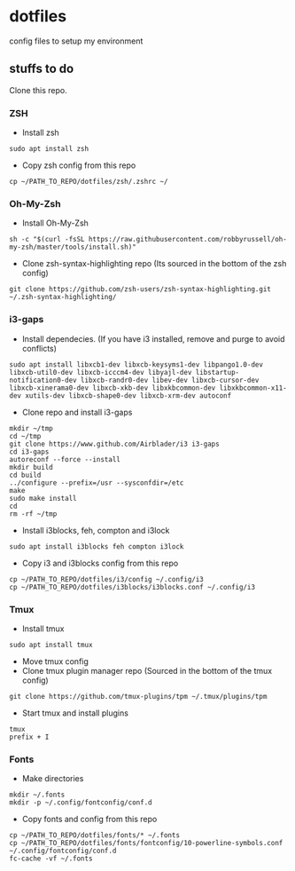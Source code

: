 # dotfiles
config files to setup my environment

## stuffs to do

Clone this repo.

### ZSH
- Install zsh
```
sudo apt install zsh
```
- Copy zsh config from this repo
```
cp ~/PATH_TO_REPO/dotfiles/zsh/.zshrc ~/ 
```
### Oh-My-Zsh
- Install Oh-My-Zsh
```
sh -c "$(curl -fsSL https://raw.githubusercontent.com/robbyrussell/oh-my-zsh/master/tools/install.sh)"
```
- Clone zsh-syntax-highlighting repo (Its sourced in the bottom of the zsh config)
```
git clone https://github.com/zsh-users/zsh-syntax-highlighting.git ~/.zsh-syntax-highlighting/
```
### i3-gaps
- Install dependecies. (If you have i3 installed, remove and purge to avoid conflicts)
```
sudo apt install libxcb1-dev libxcb-keysyms1-dev libpango1.0-dev libxcb-util0-dev libxcb-icccm4-dev libyajl-dev libstartup-notification0-dev libxcb-randr0-dev libev-dev libxcb-cursor-dev libxcb-xinerama0-dev libxcb-xkb-dev libxkbcommon-dev libxkbcommon-x11-dev xutils-dev libxcb-shape0-dev libxcb-xrm-dev autoconf
```
- Clone repo and install i3-gaps
```
mkdir ~/tmp
cd ~/tmp 
git clone https://www.github.com/Airblader/i3 i3-gaps
cd i3-gaps
autoreconf --force --install
mkdir build
cd build
../configure --prefix=/usr --sysconfdir=/etc
make
sudo make install
cd
rm -rf ~/tmp
```
- Install i3blocks, feh, compton and i3lock
```
sudo apt install i3blocks feh compton i3lock
```
- Copy i3 and i3blocks config from this repo
```
cp ~/PATH_TO_REPO/dotfiles/i3/config ~/.config/i3
cp ~/PATH_TO_REPO/dotfiles/i3blocks/i3blocks.conf ~/.config/i3
```
### Tmux
- Install tmux
```
sudo apt install tmux
```
- Move tmux config
- Clone tmux plugin manager repo (Sourced in the bottom of the tmux config)
```
git clone https://github.com/tmux-plugins/tpm ~/.tmux/plugins/tpm
```
- Start tmux and install plugins
```
tmux
prefix + I
```
### Fonts
- Make directories
```
mkdir ~/.fonts
mkdir -p ~/.config/fontconfig/conf.d
```
- Copy fonts and config from this repo
```
cp ~/PATH_TO_REPO/dotfiles/fonts/* ~/.fonts
cp ~/PATH_TO_REPO/dotfiles/fonts/fontconfig/10-powerline-symbols.conf ~/.config/fontconfig/conf.d
fc-cache -vf ~/.fonts
```
